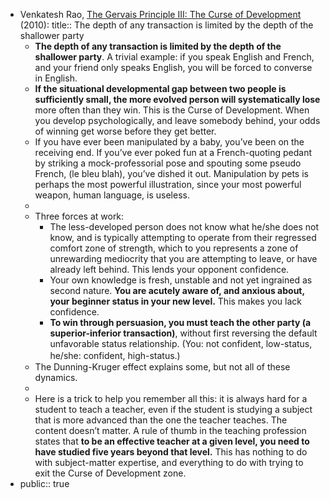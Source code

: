 - Venkatesh Rao, [The Gervais Principle III: The Curse of Development](https://www.ribbonfarm.com/2010/04/14/the-gervais-principle-iii-the-curse-of-development/) (2010):
  title:: The depth of any transaction is limited by the depth of the shallower party
	- **The depth of any transaction is limited by the depth of the shallower party**. A trivial example: if you speak English and French, and your friend only speaks English, you will be forced to converse in English.
	- **If the situational developmental gap between two people is sufficiently small, the more evolved person will systematically lose** more often than they win. This is the Curse of Development. When you develop psychologically, and leave somebody behind, your odds of winning get worse before they get better.
	- If you have ever been manipulated by a baby, you’ve been on the receiving end. If you’ve ever poked fun at a French-quoting pedant by striking a mock-professorial pose and spouting some pseudo French, (le bleu blah), you’ve dished it out. Manipulation by pets is perhaps the most powerful illustration, since your most powerful weapon, human language, is useless.
	-
	- Three forces at work:
		- The less-developed person does not know what he/she does not know, and is typically attempting to operate from their regressed comfort zone of strength, which to you represents a zone of unrewarding mediocrity that you are attempting to leave, or have already left behind. This lends your opponent confidence.
		- Your own knowledge is fresh, unstable and not yet ingrained as second nature. **You are acutely aware of, and anxious about, your beginner status in your new level.** This makes you lack confidence.
		- **To win through persuasion, you must teach the other party (a superior-inferior transaction)**, without first reversing the default unfavorable status relationship. (You: not confident, low-status, he/she: confident, high-status.) ㅤ
	- The Dunning-Kruger effect explains some, but not all of these dynamics.
	-
	- Here is a trick to help you remember all this: it is always hard for a student to teach a teacher, even if the student is studying a subject that is more advanced than the one the teacher teaches. The content doesn’t matter. A rule of thumb in the teaching profession states that **to be an effective teacher at a given level, you need to have studied five years beyond that level.** This has nothing to do with subject-matter expertise, and everything to do with trying to exit the Curse of Development zone.
- public:: true